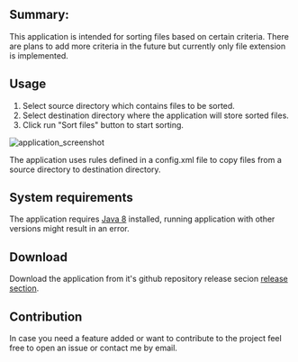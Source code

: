 ## Summary:
This application is intended for sorting files based on certain criteria.
There are plans to add more criteria in the future but currently only file extension is implemented.

## Usage
1. Select source directory which contains files to be sorted.
2. Select destination directory where the application will store sorted files.
3. Click run "Sort files" button to start sorting.

![application_screenshot](https://raw.githubusercontent.com/nkg5/FileSorter/master/docs/screenshot.png)

The application uses rules defined in a config.xml file to copy files from a source directory to destination directory.

## System requirements
The application requires [Java 8](https://www.oracle.com/technetwork/java/javase/jre8-downloads-2133155.html) installed, running application with other versions might result in an error.

## Download
Download the application from it's github repository release secion [release section](https://github.com/nkg5/FileSorter/releases). 


## Contribution
In case you need a feature added or want to contribute to the project feel free to open an issue or contact me by email. 
